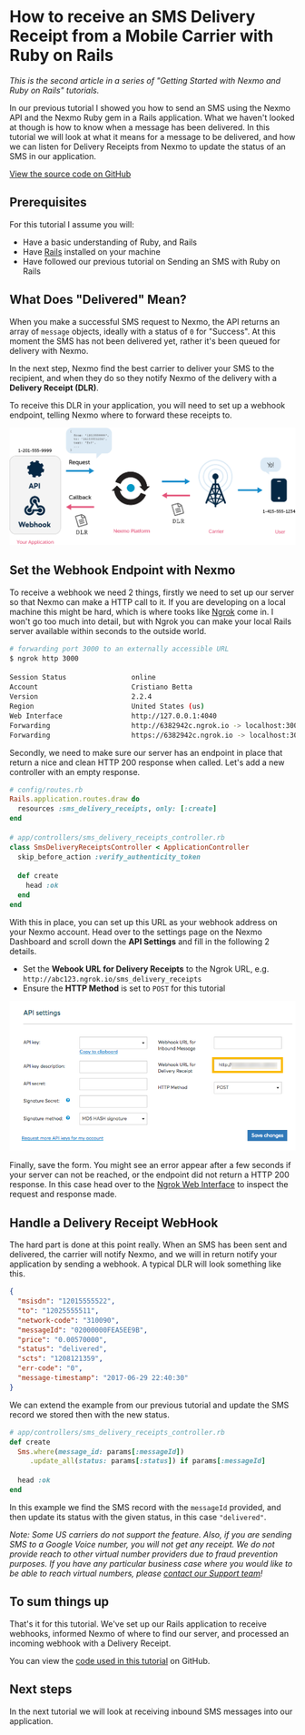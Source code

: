 # How to receive an SMS Delivery Receipt from a Mobile Carrier with Ruby on Rails

_This is the second article in a series of "Getting Started with Nexmo and Ruby on Rails" tutorials._

In our previous tutorial I showed you how to send an SMS using the Nexmo API and the Nexmo Ruby gem in a Rails application. What we haven't looked at though is how to know when a message has been delivered. In this tutorial we will look at what it means for a message to be delivered, and how we can listen for Delivery Receipts from Nexmo to update the status of an SMS in our application.

[View the source code on GitHub](https://github.com/workbetta/nexmo-rails-quickstart/blob/master/app/controllers/sms_delivery_receipts_controller.rb)

## Prerequisites

For this tutorial I assume you will:

- Have a basic understanding of Ruby, and Rails
- Have [Rails](http://rubyonrails.org/) installed on your machine
- Have followed our previous tutorial on Sending an SMS with Ruby on Rails

## What Does "Delivered" Mean?

When you make a successful SMS request to Nexmo, the API returns an array of `message` objects, ideally with a status of `0` for "Success". At this moment the SMS has not been delivered yet, rather it's been queued for delivery with Nexmo.

In the next step, Nexmo find the best carrier to deliver your SMS to the recipient, and when they do so they notify Nexmo of the delivery with a **Delivery Receipt (DLR)**.

To receive this DLR in your application, you will need to set up a webhook endpoint, telling Nexmo where to forward these receipts to.

![DLR flow](sms-delivery-receipts/diagram-dlr.png)

## Set the Webhook Endpoint with Nexmo

To receive a webhook we need 2 things, firstly we need to set up our server so that Nexmo can make a HTTP call to it. If you are developing on a local machine this might be hard, which is where tooks like [Ngrok](http://ngrok.io) come in. I won't go too much into detail, but with Ngrok you can make your local Rails server available within seconds to the outside world.

```sh
# forwarding port 3000 to an externally accessible URL
$ ngrok http 3000

Session Status                online
Account                       Cristiano Betta
Version                       2.2.4
Region                        United States (us)
Web Interface                 http://127.0.0.1:4040
Forwarding                    http://6382942c.ngrok.io -> localhost:3000
Forwarding                    https://6382942c.ngrok.io -> localhost:3000
```

Secondly, we need to make sure our server has an endpoint in place that return a nice and clean HTTP 200 response when called. Let's add a new controller with an empty response.

```ruby
# config/routes.rb
Rails.application.routes.draw do
  resources :sms_delivery_receipts, only: [:create]
end

# app/controllers/sms_delivery_receipts_controller.rb
class SmsDeliveryReceiptsController < ApplicationController
  skip_before_action :verify_authenticity_token

  def create
    head :ok
  end
end
```

With this in place, you can set up this URL as your webhook address on your Nexmo account. Head over to the settings page on the Nexmo Dashboard and scroll down the **API Settings** and fill in the following 2 details.

- Set the **Webook URL for Delivery Receipts** to the Ngrok URL, e.g. `http://abc123.ngrok.io/sms_delivery_receipts`
- Ensure the **HTTP Method** is set to `POST` for this tutorial

![Webhook Endpoint Configuration](sms-delivery-receipts/endpoint.png)

Finally, save the form. You might see an error appear after a few seconds if your server can not be reached, or the endpoint did not return a HTTP 200 response. In this case head over to the [Ngrok Web Interface](http://127.0.0.1:4040) to inspect the request and response made.

## Handle a Delivery Receipt WebHook

The hard part is done at this point really. When an SMS has been sent and delivered, the carrier will notify Nexmo, and we will in return notify your application by sending a webhook. A typical DLR will look something like this.

```json
{
  "msisdn": "12015555522",
  "to": "12025555511",
  "network-code": "310090",
  "messageId": "02000000FEA5EE9B",
  "price": "0.00570000",
  "status": "delivered",
  "scts": "1208121359",
  "err-code": "0",
  "message-timestamp": "2017-06-29 22:40:30"
}
```

We can extend the example from our previous tutorial and update the SMS record we stored then with the new status.

```ruby
# app/controllers/sms_delivery_receipts_controller.rb
def create
  Sms.where(message_id: params[:messageId])
     .update_all(status: params[:status]) if params[:messageId]

  head :ok
end
```

In this example we find the SMS record with the `messageId` provided, and then update its status with the given status, in this case `"delivered"`.

_Note: Some US carriers do not support the feature. Also, if you are sending SMS to a Google Voice number, you will not get any receipt. We do not provide reach to other virtual number providers due to fraud prevention purposes. If you have any particular business case where you would like to be able to reach virtual numbers, please [contact our Support team](https://www.nexmo.com/contact-sales)!_

## To sum things up

That's it for this tutorial. We've set up our Rails application to receive webhooks, informed Nexmo of where to find our server, and processed an incoming webhook with a Delivery Receipt.

You can view the [code used in this tutorial](ttps://github.com/workbetta/nexmo-rails-quickstart/blob/master/app/controllers/sms_delivery_receipts_controller.rb) on GitHub.

## Next steps

In the next tutorial we will look at receiving inbound SMS messages into our application.
